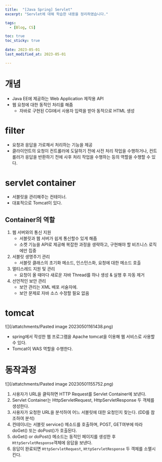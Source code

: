 ```yaml
---
title:  "[Java Spring] Servlet"
excerpt: "Servlet에 대해 학습한 내용을 정리하였습니다."

tags:
  - [Blog, CS]

toc: true
toc_sticky: true
 
date: 2023-05-01
last_modified_at: 2023-05-01

---
```


# 개념

- Java EE에 제공하는 Web Application 제작용 API
- 웹 요청에 대한 동적인 처리를 해줌
	- 자바로 구현된 CGI에서 사용자 입력을 받아 동적으로 HTML 생성

# filter

- 요청과 응답을 가로채서 처리하는 기능을 제공
- 클라이언트의 요청이 컨트롤러에 도달하기 전에 사전 처리 작업을 수행하거나, 컨트롤러가 응답을 반환하기 전에 사후 처리 작업을 수행하는 등의 역할을 수행할 수 있다.

# servlet container

- 서블릿을 관리해주는 컨테이너.
- 대표적으로 Tomcat이 있다.

## Container의 역할

1. 웹 서버와의 통신 지원
	- 서블릿과 웹 서버가 쉽게 통신할수 있게 해줌
	- 소켓 기능을 API로 제공해 복잡한 과정을 생략하고, 구현해야 할 비즈니스 로직에만 집중
2. 서블릿 생명주기 관리
	- 서블릿 클래스의 초기화 메소드, 인스턴스화, 요청에 대한 메소드 호출
3. 멀티스레드 지원 및 관리
	- 요청이 올 때마다 새로운 자바 Thread를 하나 생성 & 실행 후 자동 제거
4. 선언적인 보안 관리
	- 보안 관리는 XML 배포 서술자에. 
	- 보안 문제로 자바 소스 수정할 필요 없음 

# tomcat

![](/attatchments/Pasted image 20230501161438.png)

- spring에서 작성한 웹 프로그램을 Apache tomcat을 이용해 웹 서비스로 사용할 수 있다.
- Tomcat이 WAS 역할을 수행한다.

# 동작과정

![](/attatchments/Pasted image 20230501155752.png)

1. 사용자가 URL을 클릭하면 HTTP Request를 Servlet Container에 보낸다.
2. Servlet Container는 HttpServletRequest, HttpServletResponse 두 객체를 생성한다.
3. 사용자가 요청한 URL을 분석하여 어느 서블릿에 대한 요청인지 찾는다. (DD를 참조하여 분석)
4. 컨테이너는 서블릿 service() 메소드를 호출하며, POST, GET여부에 따라 doGet() 또는 doPost()가 호출된다.
5. doGet() or doPost() 메소드는 동적인 페이지를 생성한 후 `HttpServletResponse`객체에 응답을 보낸다.
6. 응답이 완료되면 `HttpServletRequest`, `HttpServletResponse` 두 객체를 소멸시킨다.